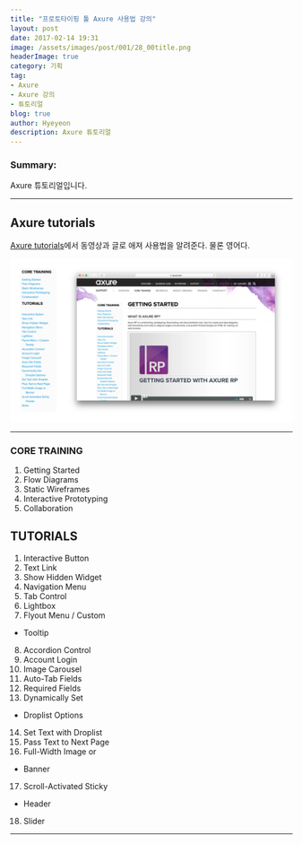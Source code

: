 ```yaml
---
title: "프로토타이핑 툴 Axure 사용법 강의"
layout: post
date: 2017-02-14 19:31
image: /assets/images/post/001/28_00title.png
headerImage: true
category: 기획
tag:
- Axure
- Axure 강의
- 튜토리얼
blog: true
author: Hyeyeon
description: Axure 튜토리얼
---
```


### Summary:

Axure 튜토리얼입니다.

---

## Axure tutorials

[Axure tutorials](https://www.axure.com/support/training/core/1-basics)에서 동영상과 글로 애져 사용법을 알려준다. 물론 영어다.

![pic1](/assets/images/post/001/63_01.png)

---

### CORE TRAINING

1. Getting Started
2. Flow Diagrams
3. Static Wireframes
4. Interactive Prototyping
5. Collaboration

## TUTORIALS

1. Interactive Button
2. Text Link
3. Show Hidden Widget
4. Navigation Menu
5. Tab Control
6. Lightbox
7. Flyout Menu / Custom
  - Tooltip
8. Accordion Control
9. Account Login
10. Image Carousel
11. Auto-Tab Fields
12. Required Fields
13. Dynamically Set
  - Droplist Options
14. Set Text with Droplist
15. Pass Text to Next Page
16. Full-Width Image or
  - Banner
17. Scroll-Activated Sticky
  - Header
18. Slider

---
